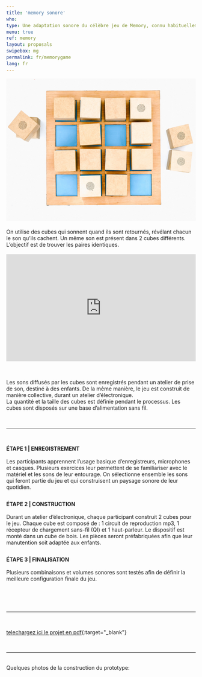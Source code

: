 ```yaml
---
title: 'memory sonore'
who: 
type: Une adaptation sonore du célèbre jeu de Memory, connu habituellement avec des images.  
menu: true
ref: memory
layout: proposals
swipebox: mg
permalink: fr/memorygame
lang: fr
---
```

<img src="../assets/posts/memorygame1.jpg" class="img-border">

<br>
<br>
On utilise des cubes qui sonnent quand ils sont retournés, révélant chacun le son qu’ils cachent. Un même son est présent dans 2 cubes différents.  L’objectif est de trouver les paires identiques. 
<br>
<br>
<div class="video-wrapper-side video-wrapper-16x9"><div style="padding:56.25% 0 0 0;position:relative;"><iframe src="https://player.vimeo.com/video/512180495?title=0&byline=0&portrait=0" style="position:absolute;top:0;left:0;width:100%;height:100%;" frameborder="0" allow="autoplay; fullscreen; picture-in-picture" allowfullscreen></iframe></div></div>
<br><br>

Les sons diffusés par les cubes sont enregistrés pendant un atelier de prise de son, destiné à des enfants. De la même manière, le jeu est construit de manière collective, durant un atelier d’électronique. 
<br>
La quantité et la taille des cubes est définie pendant le processus. 
Les cubes sont disposés sur une base d’alimentation sans fil. 


<br>

---

<br>
<div class="row">
  <div class="column">
     <p>
      <b>ÉTAPE 1 | ENREGISTREMENT</b><br><br>
Les participants apprennent l’usage basique d’enregistreurs, microphones et casques. Plusieurs exercices leur permettent de se familiariser avec le matériel et les sons de leur entourage. On sélectionne ensemble les sons qui feront partie du jeu et qui construisent un paysage sonore de leur quotidien. 
      </p>
   </div>
    <div class="column">
          <p>
<b>ÉTAPE 2 | CONSTRUCTION</b><br><br>
Durant un atelier d’électronique, chaque participant construit 2 cubes pour le jeu. Chaque cube est composé de : 1 circuit de reproduction mp3, 1 récepteur de chargement sans-fil (QI) et 1 haut-parleur. Le dispositif est monté dans un cube de bois. Les pièces seront préfabriquées afin que leur manutention soit adaptée aux enfants. 
      </p>
    </div>
    <div class="column">
          <p>
<b>ÉTAPE 3 | FINALISATION</b><br><br>
Plusieurs combinaisons et volumes sonores sont testés afin de définir la meilleure configuration finale du jeu. 
      </p>
    </div>
</div>
<br>
<br>

 
<br>
 
---

<br>

[telechargez ici le projet en pdf](../assets/docs/memory-sonore.pdf){:target="_blank"} 

<br>
 
---

<br>
Quelques photos de la construction du prototype: